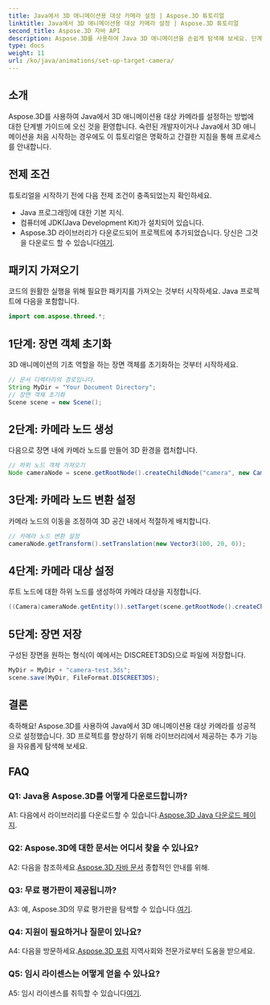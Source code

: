 ```yaml
---
title: Java에서 3D 애니메이션용 대상 카메라 설정 | Aspose.3D 튜토리얼
linktitle: Java에서 3D 애니메이션용 대상 카메라 설정 | Aspose.3D 튜토리얼
second_title: Aspose.3D 자바 API
description: Aspose.3D를 사용하여 Java 3D 애니메이션을 손쉽게 탐색해 보세요. 단계별 가이드를 보려면 튜토리얼을 따르세요. 매력적인 3D 개발 여정을 위해 지금 다운로드하세요.
type: docs
weight: 11
url: /ko/java/animations/set-up-target-camera/
---
```

## 소개

Aspose.3D를 사용하여 Java에서 3D 애니메이션용 대상 카메라를 설정하는 방법에 대한 단계별 가이드에 오신 것을 환영합니다. 숙련된 개발자이거나 Java에서 3D 애니메이션을 처음 시작하는 경우에도 이 튜토리얼은 명확하고 간결한 지침을 통해 프로세스를 안내합니다.

## 전제 조건

튜토리얼을 시작하기 전에 다음 전제 조건이 충족되었는지 확인하세요.

- Java 프로그래밍에 대한 기본 지식.
- 컴퓨터에 JDK(Java Development Kit)가 설치되어 있습니다.
-  Aspose.3D 라이브러리가 다운로드되어 프로젝트에 추가되었습니다. 당신은 그것을 다운로드 할 수 있습니다[여기](https://releases.aspose.com/3d/java/).

## 패키지 가져오기

코드의 원활한 실행을 위해 필요한 패키지를 가져오는 것부터 시작하세요. Java 프로젝트에 다음을 포함합니다.

```java
import com.aspose.threed.*;
```

## 1단계: 장면 객체 초기화

3D 애니메이션의 기초 역할을 하는 장면 객체를 초기화하는 것부터 시작하세요.

```java
// 문서 디렉터리의 경로입니다.
String MyDir = "Your Document Directory";
// 장면 객체 초기화
Scene scene = new Scene();
```

## 2단계: 카메라 노드 생성

다음으로 장면 내에 카메라 노드를 만들어 3D 환경을 캡처합니다.

```java
// 하위 노드 객체 가져오기
Node cameraNode = scene.getRootNode().createChildNode("camera", new Camera());
```

## 3단계: 카메라 노드 변환 설정

카메라 노드의 이동을 조정하여 3D 공간 내에서 적절하게 배치합니다.

```java
// 카메라 노드 변환 설정
cameraNode.getTransform().setTranslation(new Vector3(100, 20, 0));
```

## 4단계: 카메라 대상 설정

루트 노드에 대한 하위 노드를 생성하여 카메라 대상을 지정합니다.

```java
((Camera)cameraNode.getEntity()).setTarget(scene.getRootNode().createChildNode("target"));
```

## 5단계: 장면 저장

구성된 장면을 원하는 형식(이 예에서는 DISCREET3DS)으로 파일에 저장합니다.

```java
MyDir = MyDir + "camera-test.3ds";
scene.save(MyDir, FileFormat.DISCREET3DS);
```

## 결론

축하해요! Aspose.3D를 사용하여 Java에서 3D 애니메이션용 대상 카메라를 성공적으로 설정했습니다. 3D 프로젝트를 향상하기 위해 라이브러리에서 제공하는 추가 기능을 자유롭게 탐색해 보세요.

## FAQ

### Q1: Java용 Aspose.3D를 어떻게 다운로드합니까?

 A1: 다음에서 라이브러리를 다운로드할 수 있습니다.[Aspose.3D Java 다운로드 페이지](https://releases.aspose.com/3d/java/).

### Q2: Aspose.3D에 대한 문서는 어디서 찾을 수 있나요?

 A2: 다음을 참조하세요.[Aspose.3D 자바 문서](https://reference.aspose.com/3d/java/) 종합적인 안내를 위해.

### Q3: 무료 평가판이 제공됩니까?

 A3: 예, Aspose.3D의 무료 평가판을 탐색할 수 있습니다.[여기](https://releases.aspose.com/).

### Q4: 지원이 필요하거나 질문이 있나요?

 A4: 다음을 방문하세요.[Aspose.3D 포럼](https://forum.aspose.com/c/3d/18) 지역사회와 전문가로부터 도움을 받으세요.

### Q5: 임시 라이센스는 어떻게 얻을 수 있나요?

A5: 임시 라이센스를 취득할 수 있습니다[여기](https://purchase.aspose.com/temporary-license/).